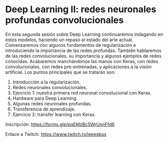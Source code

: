 # Deep Learning II: redes neuronales profundas convolucionales

En esta segunda sesión sobre Deep Learning continuaremos indagando en estos modelos, haciendo un repaso al estado del arte actual. Comenzaremos con algunos fundamentos de regularización e introduciendo la importancia de las redes profundas. También hablaremos de las redes convolucionales, su importancia y algunos ejemplos de redes conocidas. Acabaremos manchándonos las manos con Keras, con redes convolucionales, con redes pre-entrenadas, y aplicaciones a la visión artificial. Los puntos principales que se tratarán son:
1. Introducción a la regularización.
2. Redes neuronales convolucionales.
3. Ejercicio 1: nuestra primera red neuronal convolucional con Keras.
4. Hardware para Deep Learning.
5. Algunas redes neuronales profundas.
6. Transferencia de aprendizaje.
7. Ejercicio 2: transfer learning con Keras.

Inscripción: https://forms.gle/pqEMzBc5WrUnnFfd6

Enlace a Twitch:  https://www.twitch.tv/ieeesbus 
